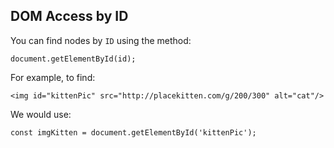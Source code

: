 ## DOM Access by ID

You can find nodes by `ID` using the method:

```
document.getElementById(id);
```

For example, to find:

```
<img id="kittenPic" src="http://placekitten.com/g/200/300" alt="cat"/>
```

We would use:

```
const imgKitten = document.getElementById('kittenPic');
```